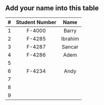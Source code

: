 ## Add your name into this table



|  #   | Student Number | Name  |
| :--: | :------------: | :---: |
|  1   |     F-4000     | Barry |
|  2   |     F-4285     |Ibrahim|
|  3   |     F-4287     |Sancar |
|  4   |     F-4286     | Adem  |
|  5   |                |       |
|  6   |     F-4234     | Andy  |
|  7   |                |       |
|  8   |                |       |
|  9   |                |       |

